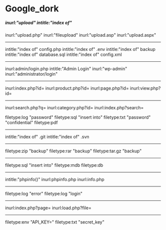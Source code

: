 # Google_dork

##### inurl:"upload" intitle:"index of"
inurl:"upload.php"
inurl:"fileupload"
inurl:"upload.asp"
inurl:"upload.aspx"

--------------------

intitle:"index of" config.php
intitle:"index of" .env
intitle:"index of" backup
intitle:"index of" database.sql
intitle:"index of" config.xml

---
inurl:admin/login.php
intitle:"Admin Login"
inurl:"wp-admin"
inurl:"administrator/login"

-------
inurl:index.php?id=
inurl:product.php?id=
inurl:page.php?id=
inurl:view.php?id=


---------
inurl:search.php?q=
inurl:category.php?id=
inurl:index.php?search=



filetype:log "password"
filetype:sql "insert into"
filetype:txt "password"
"confidential" filetype:pdf

-----------
intitle:"index of" .git
intitle:"index of" .svn

--------------
filetype:zip "backup"
filetype:rar "backup"
filetype:tar.gz "backup"

-----
filetype:sql "insert into"
filetype:mdb
filetype:db

----
intitle:"phpinfo()"
inurl:phpinfo.php
inurl:info.php

------------
filetype:log "error"
filetype:log "login"

--------------

inurl:index.php?page=
inurl:load.php?file=

------------
filetype:env "API_KEY="
filetype:txt "secret_key"

